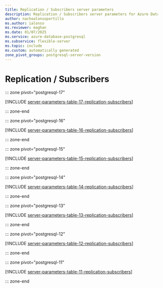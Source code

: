 ```yaml
---
title: Replication / Subscribers server parameters
description: Replication / Subscribers server parameters for Azure Database for PostgreSQL - Flexible Server.
author: nachoalonsoportillo
ms.author: ialonso
ms.reviewer: maghan
ms.date: 01/07/2025
ms.service: azure-database-postgresql
ms.subservice: flexible-server
ms.topic: include
ms.custom: automatically generated
zone_pivot_groups: postgresql-server-version
---
```

# Replication / Subscribers


::: zone pivot="postgresql-17"

[!INCLUDE [server-parameters-table-17-replication-subscribers](./includes/server-parameters-table-17-replication-subscribers.md)]

::: zone-end


::: zone pivot="postgresql-16"

[!INCLUDE [server-parameters-table-16-replication-subscribers](./includes/server-parameters-table-16-replication-subscribers.md)]

::: zone-end


::: zone pivot="postgresql-15"

[!INCLUDE [server-parameters-table-15-replication-subscribers](./includes/server-parameters-table-15-replication-subscribers.md)]

::: zone-end


::: zone pivot="postgresql-14"

[!INCLUDE [server-parameters-table-14-replication-subscribers](./includes/server-parameters-table-14-replication-subscribers.md)]

::: zone-end


::: zone pivot="postgresql-13"

[!INCLUDE [server-parameters-table-13-replication-subscribers](./includes/server-parameters-table-13-replication-subscribers.md)]

::: zone-end


::: zone pivot="postgresql-12"

[!INCLUDE [server-parameters-table-12-replication-subscribers](./includes/server-parameters-table-12-replication-subscribers.md)]

::: zone-end


::: zone pivot="postgresql-11"

[!INCLUDE [server-parameters-table-11-replication-subscribers](./includes/server-parameters-table-11-replication-subscribers.md)]

::: zone-end


